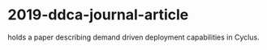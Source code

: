 # 2019-ddca-journal-article
holds a paper describing demand driven deployment capabilities in Cyclus. 
